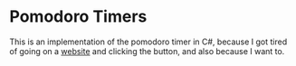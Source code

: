 # Pomodoro Timers

This is an implementation of the pomodoro timer in C#, because I got tired of
going on a [website][pomtime] and clicking the button, and also because I want
to.


[pomtime]: http://tomato-timer.com
